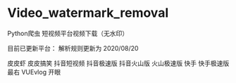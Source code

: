 # Video_watermark_removal
Python爬虫 短视频平台视频下载（无水印）

目前已更新平台： 解析规则更新为 2020/08/20

皮皮虾 皮皮搞笑 抖音短视频 抖音极速版 抖音火山版 火山极速版 
快手 快手极速版 最右 VUEvlog 开眼 
